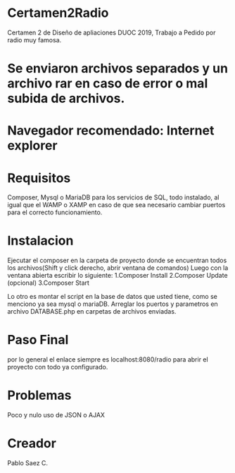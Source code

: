 # Certamen2Radio
Certamen 2 de Diseño de apliaciones DUOC 2019, Trabajo a Pedido por radio muy famosa. 

# Se enviaron archivos separados y un archivo rar en caso de error o mal subida de archivos. 
# Navegador recomendado: Internet explorer

# Requisitos
Composer, Mysql o MariaDB para los servicios de SQL, todo instalado, al igual que el WAMP o XAMP en caso
de que sea necesario cambiar puertos para el correcto funcionamiento. 

# Instalacion

Ejecutar el composer en la carpeta de proyecto donde se encuentran todos los archivos(Shift y click derecho, abrir 
ventana de comandos) 
Luego con la ventana abierta escribir lo siguiente: 
1.Composer Install
2.Composer Update (opcional)
3.Composer Start

Lo otro es montar el script en la base de datos que usted tiene, como se menciono ya sea mysql o mariaDB.
Arreglar los puertos y parametros en archivo DATABASE.php en carpetas de archivos enviadas.

# Paso Final
por lo general el enlace siempre es localhost:8080/radio para abrir el proyecto con todo ya configurado.

# Problemas
Poco y nulo uso de JSON o AJAX 

# Creador
Pablo Saez C.

